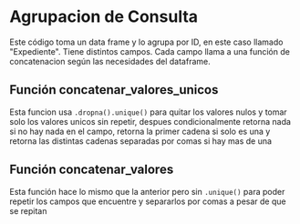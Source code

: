 # Agrupacion de Consulta
Este código toma un data frame y lo agrupa por ID, en este caso llamado "Expediente". Tiene distintos campos.
Cada campo llama a una función de concatenacion según las necesidades del dataframe.

## Función concatenar_valores_unicos
Esta funcion usa
``
.dropna().unique()
``
para quitar los valores nulos y tomar solo los valores unicos sin repetir, despues condicionalmente retorna nada si no hay nada en el campo, retorna la primer cadena si solo es una y retorna las distintas cadenas separadas por comas si hay mas de una

## Función concatenar_valores
Esta función hace lo mismo que la anterior pero sin
``
.unique()
``
para poder repetir los campos que encuentre y separarlos por comas a pesar de que se repitan
